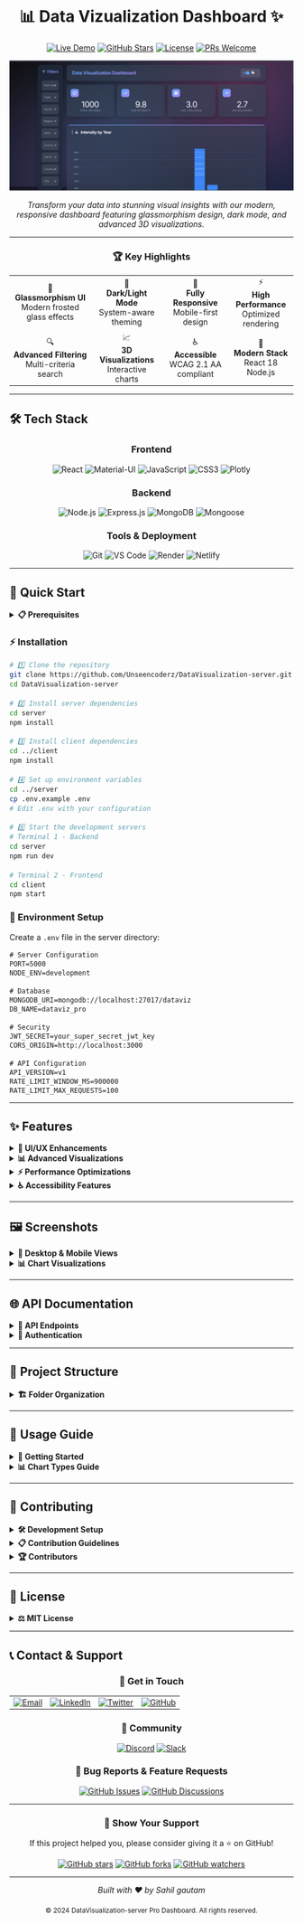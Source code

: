 <div align="center">

# 📊 **Data Vizualization Dashboard** ✨

[![Live Demo](https://img.shields.io/badge/🚀_Live_Demo-Visit_Now-2ea44f?style=for-the-badge)](https://datavizualization-dashboard.netlify.app/)
[![GitHub Stars](https://img.shields.io/github/stars/Unseencoderz/DataVisualization-server?style=for-the-badge&logo=github&color=yellow)](https://github.com/yourusername/dataviz-pro/stargazers)
[![License](https://img.shields.io/badge/License-MIT-blue.svg?style=for-the-badge)](https://opensource.org/licenses/MIT)
[![PRs Welcome](https://img.shields.io/badge/PRs-welcome-brightgreen.svg?style=for-the-badge)](http://makeapullrequest.com)

![Project Banner](./demo_images/Screenshot%202025-07-27%20065106.png)

_Transform your data into stunning visual insights with our modern, responsive dashboard featuring glassmorphism design, dark mode, and advanced 3D visualizations._

---

### 🏆 **Key Highlights**

<table>
<tr>
<td align="center">🎨<br><b>Glassmorphism UI</b><br>Modern frosted glass effects</td>
<td align="center">🌙<br><b>Dark/Light Mode</b><br>System-aware theming</td>
<td align="center">📱<br><b>Fully Responsive</b><br>Mobile-first design</td>
<td align="center">⚡<br><b>High Performance</b><br>Optimized rendering</td>
</tr>
<tr>
<td align="center">🔍<br><b>Advanced Filtering</b><br>Multi-criteria search</td>
<td align="center">📈<br><b>3D Visualizations</b><br>Interactive charts</td>
<td align="center">♿<br><b>Accessible</b><br>WCAG 2.1 AA compliant</td>
<td align="center">🚀<br><b>Modern Stack</b><br>React 18  Node.js</td>
</tr>
</table>

</div>

---

## 🛠️ **Tech Stack**

<div align="center">

### **Frontend**

![React](https://img.shields.io/badge/React-20232A?style=for-the-badge&logo=react&logoColor=61DAFB)
![Material-UI](https://img.shields.io/badge/Material--UI-0081CB?style=for-the-badge&logo=material-ui&logoColor=white)
![JavaScript](https://img.shields.io/badge/JavaScript-F7DF1E?style=for-the-badge&logo=javascript&logoColor=black)
![CSS3](https://img.shields.io/badge/CSS3-1572B6?style=for-the-badge&logo=css3&logoColor=white)
![Plotly](https://img.shields.io/badge/Plotly-3F4F75?style=for-the-badge&logo=plotly&logoColor=white)

### **Backend**

![Node.js](https://img.shields.io/badge/Node.js-43853D?style=for-the-badge&logo=node.js&logoColor=white)
![Express.js](https://img.shields.io/badge/Express.js-404D59?style=for-the-badge&logo=express&logoColor=white)
![MongoDB](https://img.shields.io/badge/MongoDB-4EA94B?style=for-the-badge&logo=mongodb&logoColor=white)
![Mongoose](https://img.shields.io/badge/Mongoose-880000?style=for-the-badge&logo=mongoose&logoColor=white)

### **Tools & Deployment**

![Git](https://img.shields.io/badge/Git-F05032?style=for-the-badge&logo=git&logoColor=white)
![VS Code](https://img.shields.io/badge/VS_Code-007ACC?style=for-the-badge&logo=visual-studio-code&logoColor=white)
![Render](https://img.shields.io/badge/Render-46E3B7?style=for-the-badge&logo=render&logoColor=white)
![Netlify](https://img.shields.io/netlify/:6c41934f-06fb-4ce6-8ddb-d22ac847eb7d)

</div>

---

## 🚀 **Quick Start**

<details>
<summary><b>📋 Prerequisites</b></summary>

Make sure you have the following installed:

- **Node.js** (v14.0.0 or higher)
- **npm** (v6.0.0 or higher) or **yarn**
- **MongoDB** (v4.0.0 or higher)
- **Git**

</details>

### **⚡ Installation**

```bash
# 1️⃣ Clone the repository
git clone https://github.com/Unseencoderz/DataVisualization-server.git
cd DataVisualization-server

# 2️⃣ Install server dependencies
cd server
npm install

# 3️⃣ Install client dependencies
cd ../client
npm install

# 4️⃣ Set up environment variables
cd ../server
cp .env.example .env
# Edit .env with your configuration

# 5️⃣ Start the development servers
# Terminal 1 - Backend
cd server
npm run dev

# Terminal 2 - Frontend
cd client
npm start
```

### **🔧 Environment Setup**

Create a `.env` file in the server directory:

```env
# Server Configuration
PORT=5000
NODE_ENV=development

# Database
MONGODB_URI=mongodb://localhost:27017/dataviz
DB_NAME=dataviz_pro

# Security
JWT_SECRET=your_super_secret_jwt_key
CORS_ORIGIN=http://localhost:3000

# API Configuration
API_VERSION=v1
RATE_LIMIT_WINDOW_MS=900000
RATE_LIMIT_MAX_REQUESTS=100
```

---

## ✨ **Features**

<details>
<summary><b>🎨 UI/UX Enhancements</b></summary>

### **Modern Design System**

- ✅ **Glassmorphism Effects** - Frosted glass aesthetics with backdrop-filter blur
- ✅ **Dark/Light Mode** - System-aware theme switching with smooth transitions
- ✅ **Animated Backgrounds** - Dynamic gradient backgrounds with floating particles
- ✅ **Modern Typography** - Inter font family with improved readability
- ✅ **Responsive Design** - Mobile-first approach with fluid breakpoints

### **Interactive Components**

- ✅ **Statistics Cards** - Real-time metrics with glassmorphism effects
- ✅ **Advanced Filtering** - Multi-criteria search with visual feedback
- ✅ **Data Table** - Sortable, searchable table with pagination
- ✅ **Loading States** - Skeleton screens and smooth transitions
- ✅ **Error Handling** - Graceful error states with retry options

</details>

<details>
<summary><b>📊 Advanced Visualizations</b></summary>

### **Chart Types**

- 📈 **3D Scatter Plots** - Interactive intensity/likelihood/relevance correlation
- 🔥 **Heatmaps** - Sector vs Region intensity mapping
- 🍩 **Enhanced Donut Charts** - Sector distribution with center annotations
- 📊 **Bar Charts** - Responsive intensity visualization by year
- 📉 **Line Charts** - Trend analysis with smooth curves

### **Visualization Features**

- ✅ **Interactive Tooltips** - Rich hover information with formatting
- ✅ **Zoom & Pan** - Navigate through large datasets
- ✅ **Export Options** - Download charts as PNG/SVG/PDF
- ✅ **Real-time Updates** - Live data synchronization
- ✅ **Theme Integration** - Charts adapt to dark/light mode

</details>

<details>
<summary><b>⚡ Performance Optimizations</b></summary>

### **Frontend Performance**

- ⚡ **Component Memoization** - Optimized re-renders with React.memo
- ⚡ **Lazy Loading** - Code splitting for faster initial load
- ⚡ **Efficient State Management** - Consolidated filter state
- ⚡ **Debounced Search** - Optimized search performance
- ⚡ **Virtual Scrolling** - Handle large datasets efficiently

### **Backend Performance**

- ⚡ **Database Indexing** - Optimized MongoDB queries
- ⚡ **Response Caching** - Redis integration for faster responses
- ⚡ **API Rate Limiting** - Prevent abuse and ensure stability
- ⚡ **Compression** - Gzip compression for smaller payloads
- ⚡ **Error Logging** - Comprehensive error tracking

</details>

<details>
<summary><b>♿ Accessibility Features</b></summary>

### **WCAG 2.1 AA Compliance**

- ✅ **Keyboard Navigation** - Full keyboard accessibility
- ✅ **Screen Reader Support** - Semantic HTML and ARIA labels
- ✅ **Color Contrast** - High contrast ratios for readability
- ✅ **Focus Management** - Visible focus indicators
- ✅ **Reduced Motion** - Respects user motion preferences

</details>

---

## 🖼️ **Screenshots**

<details>
<summary><b>📱 Desktop & Mobile Views</b></summary>

### **Desktop Dashboard**

![Desktop Dashboard](./demo_images/Screenshot%202025-07-27%20065106.png)

### **Mobile Responsive**

<div align="center">
<img src="./demo_images/image.png" alt="Mobile View" width="300">
</div>

### **Dark Mode**

![Dark Mode](./demo_images/Screenshot%202025-07-27%20065106.png)

</details>

<details>
<summary><b>📊 Chart Visualizations</b></summary>

### **3D Scatter Plot**

![3D Scatter Plot](./demo_images/Screenshot%202025-07-27%20065147.png)

### **Interactive Heatmap**

![Heatmap](./demo_images/Screenshot%202025-07-27%20065206.png)

### **Statistics Cards**

![Stats Cards](./demo_images/Screenshot%202025-07-27%20065106.png)

</details>

---

## 🌐 **API Documentation**

<details>
<summary><b>📡 API Endpoints</b></summary>

### **Base URL**

```
https://your-api-domain.com/api/v1
```

### **Data Endpoints**

#### **GET /data**

Retrieve all data entries with optional filtering.

```javascript
// Request
GET /api/v1/data?sector=Energy&region=Asia&limit=100&page=1

// Response
{
  "success": true,
  "data": [
    {
      "_id": "507f1f77bcf86cd799439011",
      "title": "Energy Market Analysis",
      "sector": "Energy",
      "region": "Asia",
      "country": "India",
      "intensity": 4,
      "likelihood": 3,
      "relevance": 5,
      "published": "2024-01-15T10:30:00Z",
      "source": "Reuters",
      "url": "https://example.com/article"
    }
  ],
  "pagination": {
    "currentPage": 1,
    "totalPages": 10,
    "totalItems": 1000,
    "hasNext": true,
    "hasPrev": false
  }
}
```

#### **GET /data/stats**

Get aggregated statistics for dashboard metrics.

```javascript
// Response
{
  "success": true,
  "stats": {
    "totalRecords": 1000,
    "avgIntensity": 3.2,
    "avgLikelihood": 2.8,
    "avgRelevance": 3.5,
    "sectorDistribution": {
      "Energy": 250,
      "Technology": 200,
      "Healthcare": 150
    }
  }
}
```

### **Error Responses**

```javascript
{
  "success": false,
  "error": {
    "code": "VALIDATION_ERROR",
    "message": "Invalid sector parameter",
    "details": {
      "field": "sector",
      "value": "invalid_sector",
      "allowedValues": ["Energy", "Technology", "Healthcare"]
    }
  }
}
```

</details>

<details>
<summary><b>🔐 Authentication</b></summary>

### **API Key Authentication**

Include your API key in the request headers:

```javascript
headers: {
  'Authorization': 'Bearer YOUR_API_KEY',
  'Content-Type': 'application/json'
}
```

### **Rate Limiting**

- **Limit**: 100 requests per 15 minutes per IP
- **Headers**: Rate limit info included in response headers

</details>

---

## 📁 **Project Structure**

<details>
<summary><b>🏗️ Folder Organization</b></summary>

```
📦 /DataVisualization-server
├── 📁 client/                          # Frontend React Application
│   ├── 📁 public/
│   │   ├── 📄 index.html
│   │   ├── 📄 manifest.json
│   │   └── 📁 icons/
│   ├── 📁 src/
│   │   ├── 📁 components/              # Reusable UI Components
│   │   │   ├── 📄 Dashboard.js         # Main dashboard component
│   │   │   ├── 📄 StatsCard.js         # Statistics display cards
│   │   │   ├── 📄 LoadingSpinner.js    # Loading states
│   │   │   ├── 📄 FilterPanel.js       # Advanced filtering
│   │   │   ├── 📄 ChartContainer.js    # Chart wrapper
│   │   │   ├── 📄 DataTable.js         # Data table with features
│   │   │   └── 📄 AdvancedCharts.js    # 3D visualizations
│   │   ├── 📁 styles/                  # CSS Stylesheets
│   │   │   ├── 📄 Dashboard.css        # Main dashboard styles
│   │   │   ├── 📄 globals.css          # Global styles
│   │   │   └── 📄 themes.css           # Theme configurations
│   │   ├── 📁 utils/                   # Utility functions
│   │   │   ├── 📄 api.js               # API client
│   │   │   ├── 📄 helpers.js           # Helper functions
│   │   │   └── 📄 constants.js         # App constants
│   │   ├── 📁 hooks/                   # Custom React hooks
│   │   │   ├── 📄 useTheme.js          # Theme management
│   │   │   ├── 📄 useApi.js            # API calls
│   │   │   └── 📄 useLocalStorage.js   # Local storage
│   │   ├── 📄 App.js                   # Main App component
│   │   ├── 📄 App.css                  # App styles
│   │   └── 📄 index.js                 # Entry point
│   ├── 📄 package.json                 # Dependencies & scripts
│   └── 📄 .env.example                 # Environment variables template
├── 📁 server/                          # Backend Node.js Application
│   ├── 📁 controllers/                 # Route controllers
│   │   ├── 📄 dataController.js        # Data operations
│   │   ├── 📄 statsController.js       # Statistics operations
│   │   └── 📄 authController.js        # Authentication
│   ├── 📁 models/                      # Database models
│   │   ├── 📄 Data.js                  # Data model schema
│   │   └── 📄 User.js                  # User model schema
│   ├── 📁 routes/                      # API routes
│   │   ├── 📄 dataRoutes.js            # Data endpoints
│   │   ├── 📄 statsRoutes.js           # Statistics endpoints
│   │   └── 📄 authRoutes.js            # Auth endpoints
│   ├── 📁 middleware/                  # Custom middleware
│   │   ├── 📄 auth.js                  # Authentication middleware
│   │   ├── 📄 errorHandler.js          # Error handling
│   │   ├── 📄 logger.js                # Request logging
│   │   └── 📄 rateLimiter.js           # Rate limiting
│   ├── 📁 config/                      # Configuration files
│   │   ├── 📄 database.js              # Database connection
│   │   ├── 📄 cors.js                  # CORS configuration
│   │   └── 📄 environment.js           # Environment setup
│   ├── 📁 utils/                       # Utility functions
│   │   ├── 📄 validation.js            # Input validation
│   │   ├── 📄 helpers.js               # Helper functions
│   │   └── 📄 constants.js             # Server constants
│   ├── 📄 app.js                       # Express app setup
│   ├── 📄 server.js                    # Server entry point
│   ├── 📄 package.json                 # Dependencies & scripts
│   └── 📄 .env.example                 # Environment variables template
├── 📁 docs/                            # Documentation
│   ├── 📄 API.md                       # API documentation
│   ├── 📄 DEPLOYMENT.md                # Deployment guide
│   └── 📄 CONTRIBUTING.md              # Contribution guidelines
├── 📄 README.md                        # This file
├── 📄 FRONTEND_IMPROVEMENTS.md         # Frontend enhancement docs
├── 📄 LICENSE                          # MIT License
├── 📄 .gitignore                       # Git ignore rules
└── 📄 docker-compose.yml               # Docker configuration
```

</details>

---

## 🎯 **Usage Guide**

<details>
<summary><b>🚀 Getting Started</b></summary>

### **1. Dashboard Overview**

After starting the application, you'll see the main dashboard with:

- **Statistics Cards**: Key metrics at the top
- **Filter Panel**: Left sidebar for data filtering
- **Charts Section**: Various visualizations
- **Data Table**: Detailed data view at the bottom

### **2. Using Filters**

1. **Open Filter Panel**: Click on any filter dropdown
2. **Select Criteria**: Choose from available options
3. **Apply Filters**: Data updates automatically
4. **Clear Filters**: Use the clear button to reset

### **3. Interacting with Charts**

- **Hover**: View detailed tooltips
- **Zoom**: Use mouse wheel on 3D charts
- **Pan**: Click and drag to navigate
- **Toggle**: Click legend items to show/hide data

### **4. Theme Switching**

- **Auto Mode**: Follows system preference
- **Manual Toggle**: Use the theme switch in the navbar
- **Persistence**: Theme preference is saved locally

</details>

<details>
<summary><b>📊 Chart Types Guide</b></summary>

### **Bar Chart - Intensity by Year**

Shows intensity values grouped by publication year.

- **Use Case**: Trend analysis over time
- **Interactions**: Hover for exact values
- **Filtering**: Responsive to all filters

### **3D Scatter Plot - Multi-dimensional Analysis**

Displays intensity, likelihood, and relevance correlation.

- **Use Case**: Complex relationship analysis
- **Interactions**: Rotate, zoom, and hover
- **Color Coding**: By relevance values

### **Heatmap - Sector vs Region**

Shows intensity distribution across sectors and regions.

- **Use Case**: Geographic and sector analysis
- **Color Scale**: Darker = higher intensity
- **Interactions**: Hover for exact values

### **Donut Chart - Sector Distribution**

Displays the proportion of records by sector.

- **Use Case**: Distribution analysis
- **Center Annotation**: Total record count
- **Interactions**: Click to filter by sector

</details>

---

## 🤝 **Contributing**

<details>
<summary><b>🛠️ Development Setup</b></summary>

### **Prerequisites for Contributors**

- Node.js (v14)
- MongoDB (v4)
- Git
- Code editor (VS Code recommended)

### **Development Workflow**

```bash
# 1. Fork the repository
# 2. Clone your fork
git clone https://github.com/Unseencoderz/DataVisualization-server.git

# 3. Create a feature branch
git checkout -b feature/amazing-feature

# 4. Install dependencies
npm run install:all

# 5. Start development servers
npm run dev

# 6. Make your changes
# 7. Run tests
npm run test

# 8. Commit your changes
git commit -m "Add amazing feature"

# 9. Push to your fork
git push origin feature/amazing-feature

# 10. Create a Pull Request
```

</details>

<details>
<summary><b>📋 Contribution Guidelines</b></summary>

### **Code Standards**

- ✅ Follow ESLint configuration
- ✅ Use Prettier for formatting
- ✅ Write meaningful commit messages
- ✅ Add JSDoc comments for functions
- ✅ Include unit tests for new features

### **Pull Request Process**

1. **Update Documentation**: Include relevant docs updates
2. **Add Tests**: Ensure new features have test coverage
3. **Check Performance**: No significant performance regression
4. **Update Changelog**: Add entry for your changes
5. **Request Review**: Tag maintainers for review

### **Issue Reporting**

When reporting issues, please include:

- **Environment**: OS, Node.js version, browser
- **Steps to Reproduce**: Detailed reproduction steps
- **Expected Behavior**: What should happen
- **Actual Behavior**: What actually happens
- **Screenshots**: If applicable

</details>

<details>
<summary><b>🏆 Contributors</b></summary>

<div align="center">

### **🌟 Hall of Fame**

Thanks to all the amazing contributors who made this project possible!

<a href="https://github.com/Unseencoderz/DataVisualization-server.git/graphs/contributors">
  <img src="https://contrib.rocks/image?repo=Unseencoderz/DataVisualization-server" />
</a>

_Made with [contrib.rocks](https://contrib.rocks)._

</div>

</details>

---

## 📜 **License**

<details>
<summary><b>⚖️ MIT License</b></summary>

```
MIT License

Copyright (c) 2024 DataViz Pro Dashboard

Permission is hereby granted, free of charge, to any person obtaining a copy
of this software and associated documentation files (the "Software"), to deal
in the Software without restriction, including without limitation the rights
to use, copy, modify, merge, publish, distribute, sublicense, and/or sell
copies of the Software, and to permit persons to whom the Software is
furnished to do so, subject to the following conditions:

The above copyright notice and this permission notice shall be included in all
copies or substantial portions of the Software.

THE SOFTWARE IS PROVIDED "AS IS", WITHOUT WARRANTY OF ANY KIND, EXPRESS OR
IMPLIED, INCLUDING BUT NOT LIMITED TO THE WARRANTIES OF MERCHANTABILITY,
FITNESS FOR A PARTICULAR PURPOSE AND NONINFRINGEMENT. IN NO EVENT SHALL THE
AUTHORS OR COPYRIGHT HOLDERS BE LIABLE FOR ANY CLAIM, DAMAGES OR OTHER
LIABILITY, WHETHER IN AN ACTION OF CONTRACT, TORT OR OTHERWISE, ARISING FROM,
OUT OF OR IN CONNECTION WITH THE SOFTWARE OR THE USE OR OTHER DEALINGS IN THE
SOFTWARE.
```

</details>

---

## 📞 **Contact & Support**

<div align="center">

### **🤝 Get in Touch**

<table>
<tr>
<td align="center">
<a href="mailto:gautamsahil.dev@gmail.com">
<img src="https://img.shields.io/badge/Email-D14836?style=for-the-badge&logo=gmail&logoColor=white" alt="Email"/>
</a>
</td>
<td align="center">
<a href="https://www.linkedin.com/in/sahil-gautam-996155268/">
<img src="https://img.shields.io/badge/LinkedIn-0077B5?style=for-the-badge&logo=linkedin&logoColor=white" alt="LinkedIn"/>
</a>
</td>
<td align="center">
<a href="https://twitter.com/yourhandle">
<img src="https://img.shields.io/badge/Twitter-1DA1F2?style=for-the-badge&logo=twitter&logoColor=white" alt="Twitter"/>
</a>
</td>
<td align="center">
<a href="https://github.com/yourusername">
<img src="https://img.shields.io/badge/GitHub-100000?style=for-the-badge&logo=github&logoColor=white" alt="GitHub"/>
</a>
</td>
</tr>
</table>

### **💬 Community**

[![Discord](https://img.shields.io/badge/Discord-7289DA?style=for-the-badge&logo=discord&logoColor=white)](https://discord.gg/your-server)
[![Slack](https://img.shields.io/badge/Slack-4A154B?style=for-the-badge&logo=slack&logoColor=white)](https://your-workspace.slack.com)

### **🐛 Bug Reports & Feature Requests**

[![GitHub Issues](https://img.shields.io/github/issues/yourusername/dataviz-pro-dashboard?style=for-the-badge&logo=github)](https://github.com/yourusername/dataviz-pro-dashboard/issues)
[![GitHub Discussions](https://img.shields.io/badge/GitHub-Discussions-181717?style=for-the-badge&logo=github)](https://github.com/yourusername/dataviz-pro-dashboard/discussions)

</div>

---

<div align="center">

### **🌟 Show Your Support**

If this project helped you, please consider giving it a ⭐ on GitHub!

[![GitHub stars](https://img.shields.io/github/stars/Unseencoderz/DataVisualization-server?style=social)](https://github.com/Unseencoderz/DataVisualization-server/stargazers)
[![GitHub forks](https://img.shields.io/github/forks/Unseencoderz/DataVisualization-server?style=social)](https://github.com/Unseencoderz/DataVisualization-server/network/members)
[![GitHub watchers](https://img.shields.io/github/watchers/Unseencoderz/DataVisualization-server?style=social)](https://github.com//Unseencoderz/DataVisualization-server/watchers)

---

<p>
<i>Built with ❤️ by Sahil gautam</i>
</p>

<p>
<sub>© 2024 DataVisualization-server Pro Dashboard. All rights reserved.</sub>
</p>

</div>
